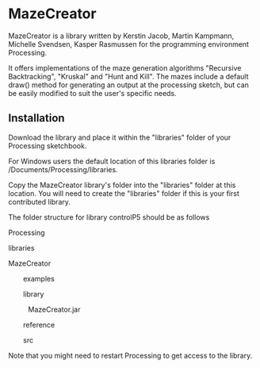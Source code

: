 <h1> MazeCreator </h1>
<p> MazeCreator is a library written by Kerstin Jacob, Martin Kampmann, Michelle Svendsen, Kasper Rasmussen for the programming environment Processing. </p>
<p> It offers implementations of the maze generation algorithms "Recursive Backtracking", "Kruskal" and "Hunt and Kill". The mazes include a default draw() method for generating an output at the processing sketch, but can be easily modified to suit the user's specific needs.</p>

<h2> Installation </h2>
<p>Download the library and place it within the "libraries" folder of your Processing sketchbook.</p> 
<p> For Windows users the default location of this libraries folder is /Documents/Processing/libraries. </p>
Copy the MazeCreator library's folder into the "libraries" folder at this location. 
You will need to create the "libraries" folder if this is your first contributed library. </p>
<p> The folder structure for library controlP5 should be as follows </p>
<section>
Processing
<p>libraries</p>
<dl><p>MazeCreator</p></dl>
<dl><p style="text-indent:30px;"> examples</p></dl>
<p style="text-indent:30px;"> library</p> 
<dl><p style="text-indent:40px;">MazeCreator.jar</p> <dl>
<p style="text-indent:30px;">reference</p>    
<p style="text-indent:30px;">src</p>  
</dl>                         
</section>
<p>Note that you might need to restart Processing to get access to the library. </p>